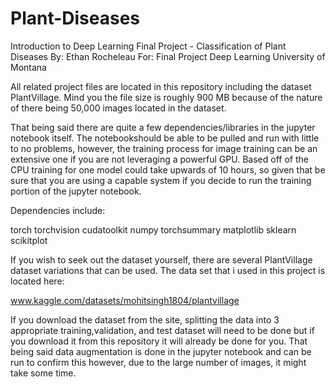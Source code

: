 # Plant-Diseases
Introduction to Deep Learning Final Project - Classification of Plant Diseases
By: Ethan Rocheleau
For: Final Project Deep Learning
University of Montana

All related project files are located in this repository including the dataset PlantVillage. Mind you the file size is roughly 900 MB because of the nature of there being 50,000 images located in the dataset. 

That being said there are quite a few dependencies/libraries in the jupyter notebook itself. The notebookshould be able to be pulled and run with little to no problems, however, the training process for image training can be an extensive one if you are not leveraging a powerful GPU. Based off of the CPU training for one model could take upwards of 10 hours, so given that be sure that you are using a capable system if you decide to run the training portion of the jupyter notebook.

Dependencies include:

torch
torchvision
cudatoolkit
numpy
torchsummary
matplotlib
sklearn
scikitplot

If you wish to seek out the dataset yourself, there are several PlantVillage dataset variations that can be used. The data set that i used in this project is located here:

www.kaggle.com/datasets/mohitsingh1804/plantvillage

If you download the dataset from the site, splitting the data into 3 appropriate training,validation, and test dataset will need to be done but if you download it from this repository it will already be done for you. That being said data augmentation is done in the jupyter notebook and can be run to confirm this however, due to the large number of images, it might take some time.
